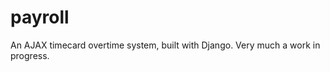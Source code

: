 payroll
=========

An AJAX timecard overtime system, built with Django.
Very much a work in progress.
